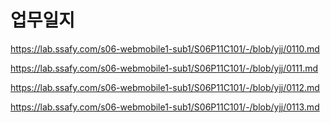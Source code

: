 # 업무일지

https://lab.ssafy.com/s06-webmobile1-sub1/S06P11C101/-/blob/yjj/0110.md

https://lab.ssafy.com/s06-webmobile1-sub1/S06P11C101/-/blob/yjj/0111.md

https://lab.ssafy.com/s06-webmobile1-sub1/S06P11C101/-/blob/yjj/0112.md

https://lab.ssafy.com/s06-webmobile1-sub1/S06P11C101/-/blob/yjj/0113.md
